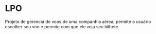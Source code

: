 # LPO

Projeto de gerencia de voos de uma companhia aérea, permite o usuário escolher seu voo e permite com que ele veja seu bilhete.

